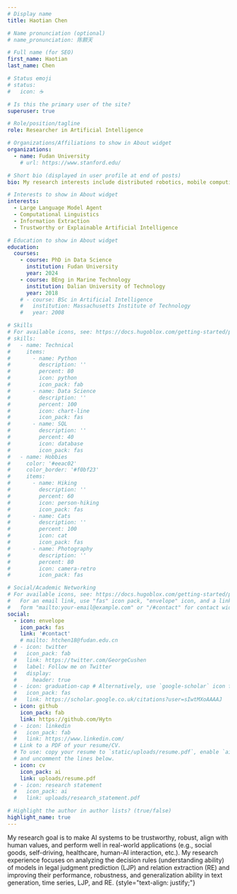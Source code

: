```yaml
---
# Display name
title: Haotian Chen

# Name pronunciation (optional)
# name_pronunciation: 陈颢天

# Full name (for SEO)
first_name: Haotian
last_name: Chen

# Status emoji
# status:
#   icon: ☕️

# Is this the primary user of the site?
superuser: true

# Role/position/tagline
role: Researcher in Artificial Intelligence

# Organizations/Affiliations to show in About widget
organizations:
  - name: Fudan University
    # url: https://www.stanford.edu/

# Short bio (displayed in user profile at end of posts)
bio: My research interests include distributed robotics, mobile computing and programmable matter.

# Interests to show in About widget
interests:
  - Large Language Model Agent
  - Computational Linguistics
  - Information Extraction
  - Trustworthy or Explainable Artificial Intelligence

# Education to show in About widget
education:
  courses:
    - course: PhD in Data Science
      institution: Fudan University
      year: 2024
    - course: BEng in Marine Technology
      institution: Dalian University of Technology
      year: 2018
    # - course: BSc in Artificial Intelligence
    #   institution: Massachusetts Institute of Technology
    #   year: 2008

# Skills
# For available icons, see: https://docs.hugoblox.com/getting-started/page-builder/#icons
# skills:
#   - name: Technical
#     items:
#       - name: Python
#         description: ''
#         percent: 80
#         icon: python
#         icon_pack: fab
#       - name: Data Science
#         description: ''
#         percent: 100
#         icon: chart-line
#         icon_pack: fas
#       - name: SQL
#         description: ''
#         percent: 40
#         icon: database
#         icon_pack: fas
#   - name: Hobbies
#     color: '#eeac02'
#     color_border: '#f0bf23'
#     items:
#       - name: Hiking
#         description: ''
#         percent: 60
#         icon: person-hiking
#         icon_pack: fas
#       - name: Cats
#         description: ''
#         percent: 100
#         icon: cat
#         icon_pack: fas
#       - name: Photography
#         description: ''
#         percent: 80
#         icon: camera-retro
#         icon_pack: fas

# Social/Academic Networking
# For available icons, see: https://docs.hugoblox.com/getting-started/page-builder/#icons
#   For an email link, use "fas" icon pack, "envelope" icon, and a link in the
#   form "mailto:your-email@example.com" or "/#contact" for contact widget.
social:
  - icon: envelope
    icon_pack: fas
    link: '#contact'
    # mailto: htchen18@fudan.edu.cn
  # - icon: twitter
  #   icon_pack: fab
  #   link: https://twitter.com/GeorgeCushen
  #   label: Follow me on Twitter
  #   display:
  #     header: true
  # - icon: graduation-cap # Alternatively, use `google-scholar` icon from `ai` icon pack
  #   icon_pack: fas
  #   link: https://scholar.google.co.uk/citations?user=sIwtMXoAAAAJ
  - icon: github
    icon_pack: fab
    link: https://github.com/Hytn
  # - icon: linkedin
  #   icon_pack: fab
  #   link: https://www.linkedin.com/
  # Link to a PDF of your resume/CV.
  # To use: copy your resume to `static/uploads/resume.pdf`, enable `ai` icons in `params.yaml`,
  # and uncomment the lines below.
  - icon: cv
    icon_pack: ai
    link: uploads/resume.pdf
  # - icon: research statement
  #   icon_pack: ai
  #   link: uploads/research_statement.pdf

# Highlight the author in author lists? (true/false)
highlight_name: true
---
```


My research goal is to make AI systems to be trustworthy, robust, align with human values, and perform well in real-world applications (e.g., social goods, self-driving, healthcare, human-AI interaction, etc.). My research experience focuses on analyzing the decision rules (understanding ability) of models in legal judgment prediction (LJP) and relation extraction (RE) and improving their performance, robustness, and generalization ability in text generation, time series, LJP, and RE.
{style="text-align: justify;"}
